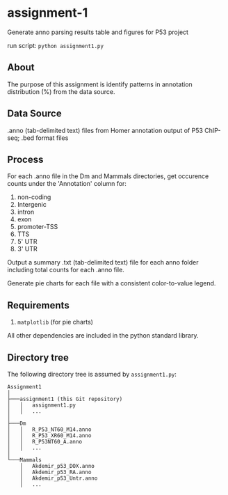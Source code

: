# assignment-1

Generate anno parsing results table and figures for P53 project

run script: `python assignment1.py`

## About

The purpose of this assignment is identify patterns in annotation distribution (%) from the data source.

## Data Source

.anno (tab-delimited text) files from Homer annotation output of P53 ChIP-seq; .bed format files

## Process

For each .anno file in the Dm and Mammals directories, get occurence counts under the 'Annotation' column for:

1. non-coding
2. Intergenic
3. intron
4. exon
5. promoter-TSS
6. TTS
7. 5' UTR
8. 3' UTR

Output a summary .txt (tab-delimited text) file for each anno folder including total counts for each .anno file.

Generate pie charts for each file with a consistent color-to-value legend.

## Requirements

1. `matplotlib` (for pie charts)

All other dependencies are included in the python standard library.

## Directory tree

The following directory tree is assumed by `assignment1.py`:

```
Assignment1
│
├───assignment1 (this Git repository)
│   │   assignment1.py
│   │   ...
│
├───Dm
│   │   R_P53_NT60_M14.anno
│   │   R_P53_XR60_M14.anno
│   │   R_P53NT60_A.anno
│   │   ...
│
└───Mammals
    │   Akdemir_p53_DOX.anno
    │   Akdemir_p53_RA.anno
    │   Akdemir_p53_Untr.anno
    │   ...

```
